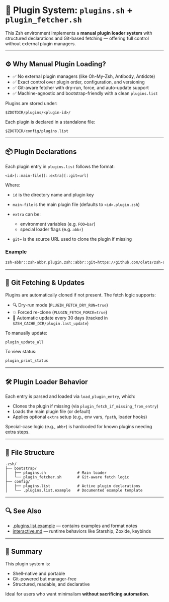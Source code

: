 # 🧩 Plugin System: `plugins.sh` + `plugin_fetcher.sh`

This Zsh environment implements a **manual plugin loader system** 
with structured declarations and Git-based fetching — offering full control without external plugin managers.

---

## ⚙️ Why Manual Plugin Loading?

- ✅ No external plugin managers (like Oh-My-Zsh, Antibody, Antidote)
- ✅ Exact control over plugin order, configuration, and versioning
- ✅ Git-aware fetcher with dry-run, force, and auto-update support
- ✅ Machine-agnostic and bootstrap-friendly with a clean `plugins.list`

Plugins are stored under:

```
$ZDOTDIR/plugins/<plugin-id>/
```

Each plugin is declared in a standalone file:

```
$ZDOTDIR/config/plugins.list
```

---

## 📦 Plugin Declarations

Each plugin entry in `plugins.list` follows the format:

```
<id>[::main-file][::extra][::git=url]
```

Where:

- `id` is the directory name and plugin key
- `main-file` is the main plugin file (defaults to `<id>.plugin.zsh`)
- `extra` can be:

  - environment variables (e.g. `FOO=bar`)
  - special loader flags (e.g. `abbr`)
- `git=` is the source URL used to clone the plugin if missing

### Example

```zsh
zsh-abbr::zsh-abbr.plugin.zsh::abbr::git=https://github.com/olets/zsh-abbr.git
```

---

## 🔄 Git Fetching & Updates

Plugins are automatically cloned if not present. The fetch logic supports:

- 🔍 Dry-run mode (`PLUGIN_FETCH_DRY_RUN=true`)
- 💥 Forced re-clone (`PLUGIN_FETCH_FORCE=true`)
- 📆 Automatic update every 30 days (tracked in `$ZSH_CACHE_DIR/plugin.last_update`)

To manually update:

```zsh
plugin_update_all
```

To view status:

```zsh
plugin_print_status
```

---

## 🛠️ Plugin Loader Behavior

Each entry is parsed and loaded via `load_plugin_entry`, which:

- Clones the plugin if missing (via `plugin_fetch_if_missing_from_entry`)
- Loads the main plugin file (or default)
- Applies optional `extra` setup (e.g., env vars, `fpath`, loader hooks)

Special-case logic (e.g., `abbr`) is hardcoded for known plugins needing extra steps.

---

## 📁 File Structure

```
.zsh/
├── bootstrap/
│   ├── plugins.sh              # Main loader
│   └── plugin_fetcher.sh       # Git-aware fetch logic
├── config/
│   ├── plugins.list            # Active plugin declarations
│   └── .plugins.list.example   # Documented example template
```

---

## 🔍 See Also

- [.plugins.list.example](../config/.plugins.list.example) — contains examples and format notes
- [interactive.md](./interactive.md) — runtime behaviors like Starship, Zoxide, keybinds

---

## 🧠 Summary

This plugin system is:

- Shell-native and portable
- Git-powered but manager-free
- Structured, readable, and declarative

Ideal for users who want minimalism **without sacrificing automation**.
